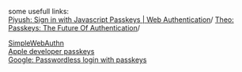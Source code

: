 some usefull links:\
[Piyush: Sign in with Javascript Passkeys | Web Authentication](https://youtu.be/O3j73J_LKE0?si=gIItiP0sBPjUYNQh)/
[Theo: Passkeys: The Future Of Authentication](https://youtu.be/pK3AtW7Ov90?si=jj6sHEC5Q91OlKP-)/

[SimpleWebAuthn](https://simplewebauthn.dev/docs/packages/server#2-verify-authentication-response)\
[Apple developer passkeys](https://developer.apple.com/passkeys/)\
[Google: Passwordless login with passkeys](https://developers.google.com/identity/passkeys/)

